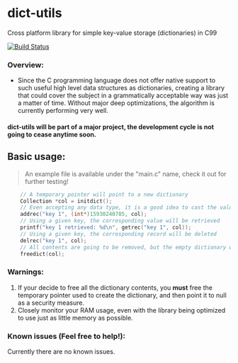 # dict-utils
Cross platform library for simple key-value storage (dictionaries) in C99

[![Build Status](https://travis-ci.org/phtdacosta/dict-utils.svg?branch=master)](https://travis-ci.org/phtdacosta/dict-utils)

### Overview:
* Since the C programming language does not offer native support to such useful high level data structures as dictionaries, creating a library that could cover the subject in a grammatically acceptable way was just a matter of time. Without major deep optimizations, the algorithm is currently performing very well.

#### dict-utils will be part of a major project, the development cycle is not going to cease anytime soon.

## Basic usage:
> An example file is available under the "main.c" name, check it out for further testing!
```c
    // A temporary pointer will point to a new dictionary
    Collection *col = initdict();
    // Even accepting any data type, it is a good idea to cast the value properly before
    addrec("key 1", (int*)15930240785, col);
    // Using a given key, the corresponding value will be retrieved
    printf("key 1 retrieved: %d\n", getrec("key 1", col));
    // Using a given key, the corresponding record will be deleted
    delrec("key 1", col);
    // All contents are going to be removed, but the empty dictionary will still exists
    freedict(col);

```

### Warnings:
1. If your decide to free all the dictionary contents, you **must** free the temporary pointer used to create the dictionary, and then point it to null as a security measure. 
2. Closely monitor your RAM usage, even with the library being optimized to use just as little memory as possible.

### Known issues (Feel free to help!):
Currently there are no known issues.